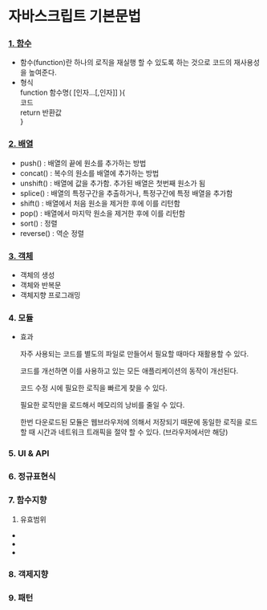 # 자바스크립트 기본문법

### [1. 함수](https://github.com/solbi9382/Javascript_Study/blob/master/Basic/function.html)
  - 함수(function)란 하나의 로직을 재실행 할 수 있도록 하는 것으로 코드의 재사용성을 높여준다.
  - 형식  <br>
  function 함수명( [인자...[,인자]] ){  <br>
   코드  <br>
   return 반환값  <br>
  }  <br>

### [2. 배열](https://github.com/solbi9382/Javascript_Study/blob/master/Basic/array.js)
  - push() : 배열의 끝에 원소를 추가하는 방법
  - concat() : 복수의 원소를 배열에 추가하는 방법
  - unshift() :  배열에 값을 추가함. 추가된 배열은 첫번째 원소가 됨
  - splice() : 배열의 특정구간을 추출하거나, 특정구간에 특정 배열을 추가함
  - shift() : 배열에서 처음 원소을 제거한 후에 이를 리턴함
  - pop() : 배열에서 마지막 원소을 제거한 후에 이를 리턴함
  - sort()  : 정렬
  - reverse() : 역순 정렬 
  
### [3. 객체](https://github.com/solbi9382/Javascript_Study/blob/master/Basic/object.js)
  - 객체의 생성
  - 객체와 반복문
  - 객체지향 프로그래밍
### 4. 모듈
- 효과 <br>

  자주 사용되는 코드를 별도의 파일로 만들어서 필요할 때마다 재활용할 수 있다. <br>
  
  코드를 개선하면 이를 사용하고 있는 모든 애플리케이션의 동작이 개선된다. <br>
  
  코드 수정 시에 필요한 로직을 빠르게 찾을 수 있다. <br>
  
  필요한 로직만을 로드해서 메모리의 낭비를 줄일 수 있다. <br>
  
  한번 다운로드된 모듈은 웹브라우저에 의해서 저장되기 때문에 동일한 로직을 로드 할 때 시간과 네트워크 트래픽을 절약 할 수 있다. (브라우저에서만 해당) 
  
### 5. UI & API

### 6. 정규표현식

### 7. 함수지향
1. 유효범위
- 
- 
- 

### 8. 객제지향 

### 9. 패턴
